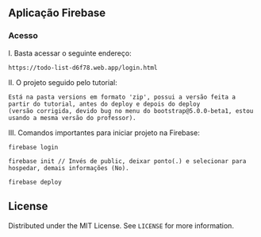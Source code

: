 ## Aplicação Firebase

### Acesso

I. Basta acessar o seguinte endereço:
   ``` 
   https://todo-list-d6f78.web.app/login.html
   ```
II. O projeto seguido pelo tutorial:
   ```
   Está na pasta versions em formato 'zip', possui a versão feita a partir do tutorial, antes do deploy e depois do deploy
   (versão corrigida, devido bug no menu do bootstrap@5.0.0-beta1, estou usando a mesma versão do professor).
   ```
   
III. Comandos importantes para iniciar projeto na Firebase: 
   ```
   firebase login
   ```
   ```
   firebase init // Invés de public, deixar ponto(.) e selecionar para hospedar, demais informações (No).
   ```
   ```
   firebase deploy
   ``` 
   
## License

Distributed under the MIT License. See `LICENSE` for more information.
